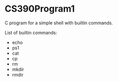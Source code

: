 # CS390Program1

C program for a simple shell with builtin commands.

List of builtin commands:
- echo
- ps1
- cat
- cp
- rm
- mkdir
- rmdir

